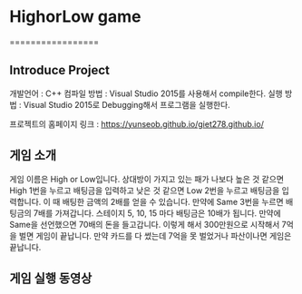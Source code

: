 # HighorLow game
=================

Introduce Project
-----------------
개발언어 : C++
컴파일 방법 : Visual Studio 2015를 사용해서 compile한다.
실행 방법 : Visual Studio 2015로 Debugging해서 프로그램을 실행한다.

프로젝트의 홈페이지 링크 : https://yunseob.github.io/giet278.github.io/

게임 소개
---------
게임 이름은 High or Low입니다. 상대방이 가지고 있는 패가 나보다 높은 것 같으면 High 1번을 누르고 배팅금을 입력하고 낮은 것 같으면 Low 2번을 누르고 배팅금을 입력합니다. 이 때 배팅한 금액의 2배를 얻을 수 있습니다. 만약에 Same 3번을 누르면 배팅금의 7배를 가져갑니다. 스테이지 5, 10, 15 마다 배팅금은 10배가 됩니다. 만약에 Same을 선언했으면 70배의 돈을 들고갑니다. 이렇게 해서 300만원으로 시작해서 7억을 벌면 게임이 끝납니다. 만약 카드를 다 썼는데 7억을 못 벌었거나 파산이나면 게임은 끝납니다.

게임 실행 동영상
--------------
